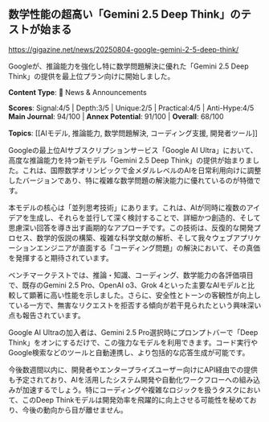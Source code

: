 ## 数学性能の超高い「Gemini 2.5 Deep Think」のテストが始まる

https://gigazine.net/news/20250804-google-gemini-2-5-deep-think/

Googleが、推論能力を強化し特に数学問題解決に優れた「Gemini 2.5 Deep Think」の提供を最上位プラン向けに開始しました。

**Content Type**: 📰 News & Announcements

**Scores**: Signal:4/5 | Depth:3/5 | Unique:2/5 | Practical:4/5 | Anti-Hype:4/5
**Main Journal**: 94/100 | **Annex Potential**: 91/100 | **Overall**: 68/100

**Topics**: [[AIモデル, 推論能力, 数学問題解決, コーディング支援, 開発者ツール]]

Googleの最上位AIサブスクリプションサービス「Google AI Ultra」において、高度な推論能力を持つ新モデル「Gemini 2.5 Deep Think」の提供が始まりました。これは、国際数学オリンピックで金メダルレベルのAIを日常利用向けに調整したバージョンであり、特に複雑な数学問題の解決能力に優れているのが特徴です。

本モデルの核心は「並列思考技術」にあります。これは、AIが同時に複数のアイデアを生成し、それらを並行して深く検討することで、詳細かつ創造的、そして思慮深い回答を導き出す画期的なアプローチです。この技術は、反復的な開発プロセス、数学的仮説の構築、複雑な科学文献の解析、そして我々ウェブアプリケーションエンジニアが直面する「コーディング問題」の解決において、その真価を発揮すると期待されています。

ベンチマークテストでは、推論・知識、コーディング、数学能力の各評価項目で、既存のGemini 2.5 Pro、OpenAI o3、Grok 4といった主要なAIモデルと比較して顕著に高い性能を示しました。さらに、安全性とトーンの客観性が向上している一方で、無害なリクエストを拒否する傾向が若干見られたという興味深い点も報告されています。

Google AI Ultraの加入者は、Gemini 2.5 Pro選択時にプロンプトバーで「Deep Think」をオンにするだけで、この強力なモデルを利用できます。コード実行やGoogle検索などのツールと自動連携し、より包括的な応答生成が可能です。

今後数週間以内に、開発者やエンタープライズユーザー向けにAPI経由での提供も予定されており、AIを活用したシステム開発や自動化ワークフローへの組み込みが加速するでしょう。特にコーディングや複雑なロジックを扱うタスクにおいて、このDeep Thinkモデルは開発効率を飛躍的に向上させる可能性を秘めており、今後の動向から目が離せません。